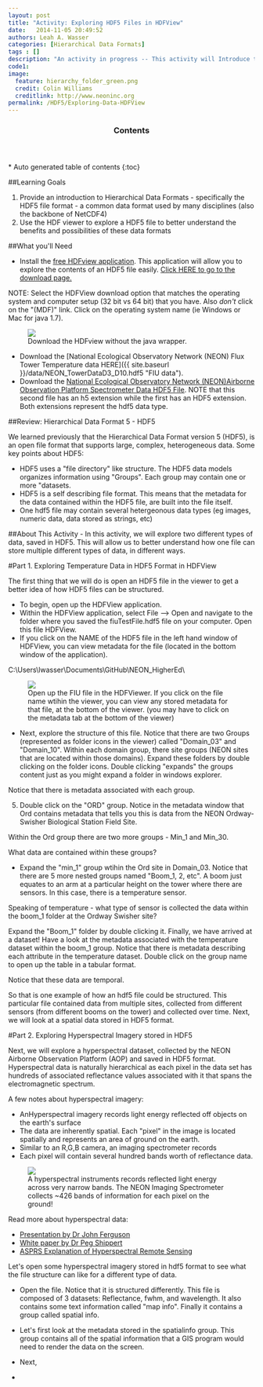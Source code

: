 ```yaml
---
layout: post
title: "Activity: Exploring HDF5 Files in HDFView"
date:   2014-11-05 20:49:52
authors: Leah A. Wasser
categories: [Hierarchical Data Formats]
tags : []
description: "An activity in progress -- This activity will Introduce the HDF5 file format."
code1: 
image:
  feature: hierarchy_folder_green.png
  credit: Colin Williams
  creditlink: http://www.neoninc.org
permalink: /HDF5/Exploring-Data-HDFView
---
```

<section id="table-of-contents" class="toc">
  <header>
    <h3 >Contents</h3>
  </header>
<div id="drawer" markdown="1">
*  Auto generated table of contents
{:toc}
</div>
</section><!-- /#table-of-contents -->


##Learning Goals

1. Provide an introduction to Hierarchical Data Formats - specifically the HDF5 file format - a common data format used by many disciplines (also the backbone of NetCDF4)
2. Use the HDF viewer to explore a HDF5 file to better understand the benefits and possibilities of these data formats 

##What you'll Need
- Install the [free HDFview application](http://www.hdfgroup.org/products/java/hdfview/). This application will allow you to explore the contents of an HDF5 file easily. <a href="http://www.hdfgroup.org/products/java/release/download.html" target="_blank">Click HERE to go to the download page. </a>

NOTE: Select the HDFView download option that matches the operating system and computer setup (32 bit vs 64 bit) that you have. Also *don't* click on the "(MDF)" link. Click on the operating system name (ie Windows or Mac for java 1.7).

<figure>
    <a href="{{ site.baseurl }}/images/HDF5View_Install.png">
    <img src="{{ site.baseurl }}/images/HDF5View_Install.png"></a>
    <figcaption>Download the HDFview without the java wrapper.</figcaption>
</figure>

- Download the [National Ecological Observatory Network (NEON) Flux Tower Temperature data HERE]({{ site.baseurl }}/data/NEON_TowerDataD3_D10.hdf5 "FIU data").
- Download the [National Ecological Observatory Network (NEON)Airborne Observation Platform Spectrometer Data HDF5 File](http://www.neoninc.org/NEONedu/Data/HDF5/SJER_140123_chip.h5 "FIU data"). NOTE that this second file has an h5 extension while the first has an HDF5 extension. Both extensions represent the hdf5 data type.

##Review: Hierarchical Data Format 5 - HDF5

We learned previously that the Hierarchical Data Format version 5 (HDF5), is an open file format that supports large, complex, heterogeneous data. Some key points about HDF5:

-  HDF5 uses a "file directory" like structure. The HDF5 data models organizes information using "Groups". Each group may contain one or more "datasets.
-  HDF5 is a self describing file format. This means that the metadata for the data contained within the HDF5 file, are built into the file itself.
-  One hdf5 file may contain several hetergeonous data types (eg images, numeric data, data stored as strings, etc) 


##About This Activity - 
In this activity, we will explore two different types of data, saved in HDF5. This will allow us to better understand how one file can store multiple different types of data, in different ways.

#Part 1. Exploring Temperature Data in HDF5 Format in HDFView

The first thing that we will do is open an HDF5 file in the viewer to get a better idea of how HDF5 files can be structured.

- To begin, open up the HDFView application.
- Within the HDFView application, select File --> Open and navigate to the folder where you saved the fiuTestFile.hdf5 file on your computer. Open this file HDFView.
- If you click on the NAME of the HDF5 file in the left hand window of HDFView, you can view metadata for the file (located in the bottom window of the application).

C:\Users\lwasser\Documents\GitHub\NEON_HigherEd\
<figure>
    <a href="{{ site.baseurl }}/images/HDf5/OpenFIU.png"><img src="{{ site.baseurl }}/images/HDf5/OpenFIU.png"></a>
    <figcaption>Open up the FIU file in the HDFViewer. If you click on the file name wtihin the viewer, you can view any stored metadata for that file, at the bottom of the viewer. (you may have to click on the metadata tab at the bottom of the viewer)</figcaption>
</figure>

- Next, explore the structure of this file. Notice that there are two Groups (represented as folder icons in the viewer) called "Domain_03" and "Domain_10". Within each domain group, there site groups (NEON sites that are located within those domains). Expand these folders by double clicking on the folder icons. Double clicking "expands" the groups content just as you might expand a folder in windows explorer.

Notice that there is metadata associated with each group.

5. Double click on the "ORD" group. Notice in the metadata window that Ord contains metadata that tells you this is data from the NEON Ordway-Swisher Biological Station Field Site.

Within the Ord group there are two more groups - Min_1 and Min_30. 

What data are contained within these groups? 

- Expand the "min_1" group wtihin the Ord site in Domain_03. Notice that there are 5 more nested groups named "Boom_1, 2, etc". A boom just equates to an arm at a particular height on the tower where there are sensors. In this case, there is a temperature sensor.


Speaking of temperature - what type of sensor is collected the data within the boom_1 folder at the Ordway Swisher site? 

Expand the "Boom_1" folder by double clicking it. Finally, we have arrived at a dataset! Have a look at the metadata associated with the temperature dataset within the boom_1 group. Notice that there is metadata describing each attribute in the temperature dataset. Double click on the group name to open up the table in a tabular format.

Notice that these data are temporal.

So that is one example of how an hdf5 file could be structured. This particular file contained data from multiple sites, collected from different sensors (from different booms on the tower) and collected over time. Next, we will look at a spatial data stored in HDF5 format.

#Part 2. Exploring Hyperspectral Imagery stored in HDF5

Next, we will explore a hyperspectral dataset, collected by the NEON Airborne Observation Platform (AOP) and saved in HDF5 format. Hyperspectral data is naturally hierarchical as each pixel in the data set has hundreds of associated reflectance values associated with it that spans the electromagnetic spectrum.

A few notes about hyperspectral imagery:
- AnHyperspectral imagery records light energy reflected off objects on the earth's surface
- The data are inherently spatial. Each "pixel" in the image is located spatially and represents an area of ground on the earth.
- Similar to an R,G,B camera, an imaging spectrometer records  
- Each pixel will contain several hundred bands worth of reflectance data.

<figure>
    <a href="{{ site.baseurl }}/images/LandsatVsHyper-01.png">
    <img src="{{ site.baseurl }}/images/LandsatVsHyper-01.png"></a>
    <figcaption>A hyperspectral instruments records reflected light energy across very narrow bands. The NEON Imaging Spectrometer collects ~426 bands of information for each pixel on the ground!</figcaption>
</figure>

Read more about hyperspectral data:

- <a href="http://www.geos.ed.ac.uk/abs/research/micromet/Current/airborne/knowledge_exhange/john_ferguson_imaging.pdf" target="_blank">Presentation by Dr John Ferguson</a>
- <a href="http://spacejournal.ohio.edu/pdf/shippert.pdf" target="_blank">White paper by Dr Peg Shippert</a>
- <a href="http://www.asprs.org/a/publications/pers/2004journal/april/highlight.pdf" target="_blank">ASPRS Explanation of Hyperspectral Remote Sensing</a>


Let's open some hyperspectral imagery stored in hdf5 format to see what the file structure can like for a different type of data.

- Open the file. Notice that it is structured differently. This file is composed of 3 datasets: Reflectance, fwhm, and wavelength. It also contains some text information called "map info". Finally it contains a group called spatial info.

- Let's first look at the metadata stored in the spatialinfo group. This group contains all of the spatial information that a GIS program would need to render the data on the screen.
- Next, 
-  

